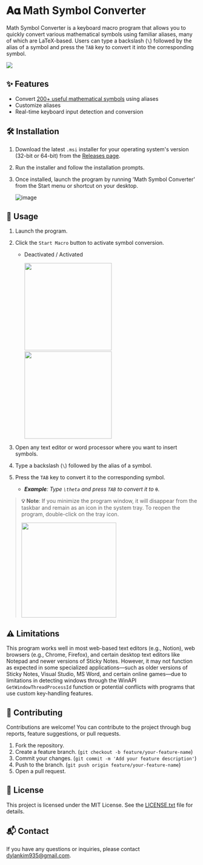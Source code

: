 # 𝐀𝛂 Math Symbol Converter

Math Symbol Converter is a keyboard macro program that allows you to quickly convert various mathematical symbols using familiar aliases, many of which are LaTeX-based. Users can type a backslash (`\`) followed by the alias of a symbol and press the `TAB` key to convert it into the corresponding symbol.

<img src="https://github.com/user-attachments/assets/231bafd4-c73f-4ad4-be1e-671b6aece353">

## ✨ Features

- Convert [200+ useful mathematical symbols](https://github.com/YMK-Studio/math-symbol-converter/wiki) using aliases
- Customize aliases
- Real-time keyboard input detection and conversion

## 🛠️ Installation

1. Download the latest `.msi` installer for your operating system's version (32-bit or 64-bit) from the [Releases page](https://github.com/YMK-Studio/math-symbol-converter/releases).
2. Run the installer and follow the installation prompts.
3. Once installed, launch the program by running 'Math Symbol Converter' from the Start menu or shortcut on your desktop.

   ![image](https://github.com/user-attachments/assets/eff7a78c-379e-40ce-b39f-83d22ef1550c)
   
## 📖 Usage

1. Launch the program.
2. Click the `Start Macro` button to activate symbol conversion.
    - Deactivated / Activated
      
        <img src="https://github.com/user-attachments/assets/942b94d2-9a38-4443-a871-7533f403194a" width="230" height="230">&nbsp;&nbsp;
        <img src="https://github.com/user-attachments/assets/a883e5fc-54a1-4d77-a2c4-40f622d9137d" width="230" height="230">

3. Open any text editor or word processor where you want to insert symbols.
4. Type a backslash (`\`) followed by the alias of a symbol.
5. Press the `TAB` key to convert it to the corresponding symbol.

    - ***Example**: Type `\theta` and press `TAB` to convert it to* `θ`.
    
> **💡 Note**: If you minimize the program window, it will disappear from the taskbar and remain as an icon in the system tray. To reopen the program, double-click on the tray icon.
> 
> <img src="https://github.com/user-attachments/assets/32de3b5b-cee3-4cd7-8b74-75b20933735d" width="250px">

## ⚠️ Limitations

This program works well in most web-based text editors (e.g., Notion), web browsers (e.g., Chrome, Firefox), and certain desktop text editors like Notepad and newer versions of Sticky Notes. However, it may not function as expected in some specialized applications—such as older versions of Sticky Notes, Visual Studio, MS Word, and certain online games—due to limitations in detecting windows through the WinAPI `GetWindowThreadProcessId` function or potential conflicts with programs that use custom key-handling features.

## 🙌 Contributing

Contributions are welcome! You can contribute to the project through bug reports, feature suggestions, or pull requests.

1. Fork the repository.
2. Create a feature branch. (`git checkout -b feature/your-feature-name`)
3. Commit your changes. (`git commit -m 'Add your feature description'`)
4. Push to the branch. (`git push origin feature/your-feature-name`)
5. Open a pull request.

## 📜 License

This project is licensed under the MIT License. See the [LICENSE.txt](LICENSE.txt) file for details.

## 📬 Contact

If you have any questions or inquiries, please contact [dylankim935@gmail.com](mailto:dylankim935@gmail.com).
